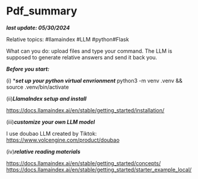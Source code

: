 # Pdf_summary
***last update: 05/30/2024***

Relative topics: #llamaindex #LLM #python#Flask

What can you do: upload files and type your command. The LLM is supposed to generate relative answers and send it back you. 

***Before you start:***

(i) ****set up your python virtual envrionment***
python3 -m venv .venv && source .venv/bin/activate

(ii)***LlamaIndex setup and install***

https://docs.llamaindex.ai/en/stable/getting_started/installation/

(iii)***customize your own LLM model***

I use doubao LLM created by Tiktok: https://www.volcengine.com/product/doubao

(iv)***relative reading materials***

https://docs.llamaindex.ai/en/stable/getting_started/concepts/
https://docs.llamaindex.ai/en/stable/getting_started/starter_example_local/


